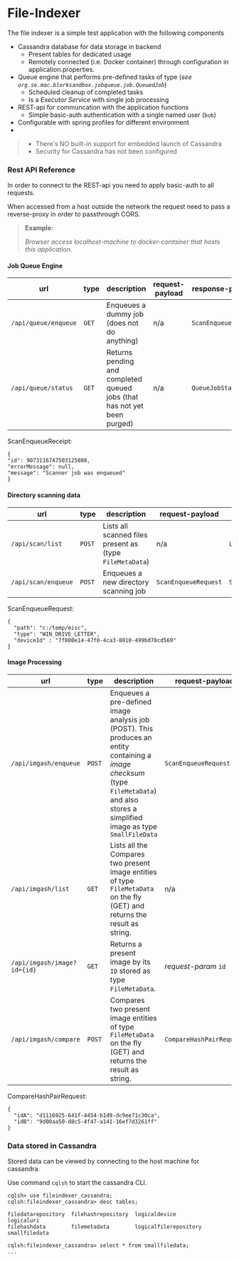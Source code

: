 # File-Indexer
The file indexer is a simple test application with the following components
* Cassandra database for data storage in backend
  * Present tables for dedicated usage
  * Remotely connected (i.e. Docker container) through configuration in application.properties.
* Queue engine that performs pre-defined tasks of type (_see `org.se.mac.blorksandbox.jobqueue.job.QueuedJob`_)
  * Scheduled cleanup of completed tasks 
  * Is a _Executor Service_ with single job processing
* REST-api for communcation with the application functions
  * Simple basic-auth authentication with a single named user (`bob`)
* Configurable with spring profiles for different environment
* 

> * There's NO built-in support for embedded launch of Cassandra
> * Security for Cassandra has not been configured

### Rest API Reference
In order to connect to the REST-api you need to apply basic-auth to all requests.

When accessed from a host outside the network the request need to pass a reverse-proxy in order to passthrough CORS.

> **Example:**
> 
> _Browser access localhost-machine to docker-container that hosts this application._

#### Job Queue Engine
| url                  | type  | description                                                               | request-payload | response-payload     |
|----------------------|-------|---------------------------------------------------------------------------|-----------------|----------------------|
| `/api/queue/enqueue` | `GET` | Enqueues a dummy job (does not do anything)                               | n/a             | `ScanEnqueueReceipt` |
| `/api/queue/status`  | `GET` | Returns pending and completed queued jobs (that has not yet been purged)  | n/a             | `QueueJobStatus` |

ScanEnqueueReceipt:
```
{
"id": 9073116747503125808,
"errorMessage": null,
"message": "Scanner job was enqueued"
}
```

#### Directory scanning data
| url                  | type   | description                                              | request-payload      | response-payload           |
|----------------------|--------|----------------------------------------------------------|----------------------|----------------------------|
| `/api/scan/list`     | `POST` | Lists all scanned files present as (type `FileMetaData`) | n/a                  | `LogicalFilesSearchResult` |
| `/api/scan/enqueue`  | `POST` | Enqueues a new directory scanning job                    | `ScanEnqueueRequest` | `ScanEnqueueReceipt`       |


ScanEnqueueRequest:
```
{
  "path": "c:/temp/misc",
  "type": "WIN_DRIVE_LETTER",
  "deviceId" : "7f800e14-47f0-4ca3-8010-499bd70cd569"
}
```

#### Image Processing
| url                         | type   | description                                                                                                                                                                              | request-payload          | response-payload           |
|-----------------------------|--------|------------------------------------------------------------------------------------------------------------------------------------------------------------------------------------------|--------------------------|----------------------------|
| `/api/imgash/enqueue`       | `POST` | Enqueues a pre-defined image analysis job (POST). This produces an entity containing a _image checksum_ (type `FileMetaData`) and also stores a simplified image as type `SmallFileData` | `ScanEnqueueRequest`     | `ScanEnqueueReceipt`       |
| `/api/imgash/list`          | `GET`  | Lists all the Compares two present image entities of type `FileMetaData` on the fly (GET) and returns the result as string.                                                              | n/a                      | `LogicalFilesSearchResult` |
| `/api/imgash/image?id={id}` | `GET`  | Returns a present image by its `ID` stored as type `FileMetaData`.                                                                                                                       | _request-param_ `id`     | `byte[]`                   |
| `/api/imgash/compare`       | `POST` | Compares two present image entities of type `FileMetaData` on the fly (GET) and returns the result as string.                                                                            | `CompareHashPairRequest` | `String`                   |

CompareHashPairRequest:
```
{
  "idA": "d1116925-641f-4454-b1d9-dc9ee71c30ca",
  "idB": "9d00aa50-d8c5-4f47-a141-16ef7d3261ff"
}
```

### Data stored in Cassandra
Stored data can be viewed by connecting to the host machine for cassandra.

Use command `cqlsh` to start the cassandra CLI.

```
cqlsh> use fileindexer_cassandra;
cqlsh:fileindexer_cassandra> desc tables;

filedatarepository  filehashrepository  logicaldevice          logicaluri   
filehashdata        filemetadata        logicalfilerepository  smallfiledata

cqlsh:fileindexer_cassandra> select * from smallfiledata;
...
```